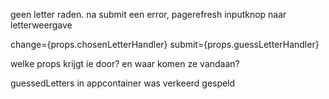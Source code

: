 geen letter raden.
na submit een error, pagerefresh
inputknop naar letterweergave

change={props.chosenLetterHandler}
submit={props.guessLetterHandler}

welke props krijgt ie door?
en waar komen ze vandaan?

guessedLetters in appcontainer was verkeerd gespeld



